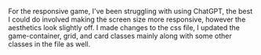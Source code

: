 For the responsive game, I've been struggling with using ChatGPT, the best I could do involved making the screen size more responsive, however the aesthetics look slightly off. I made changes to the css file, I updated the game-container, grid, and card classes mainly along with some other classes in the file as well.